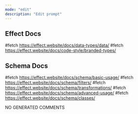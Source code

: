 ```yaml
---
mode: "edit"
description: "Edit prompt"
---
```


## Effect Docs

#fetch https://effect.website/docs/data-types/data/
#fetch https://effect.website/docs/code-style/branded-types/

## Schema Docs

#fetch https://effect.website/docs/schema/basic-usage/
#fetch https://effect.website/docs/schema/filters/
#fetch https://effect.website/docs/schema/transformations/
#fetch https://effect.website/docs/schema/advanced-usage/
#fetch https://effect.website/docs/schema/classes/

NO GENERATED COMMENTS